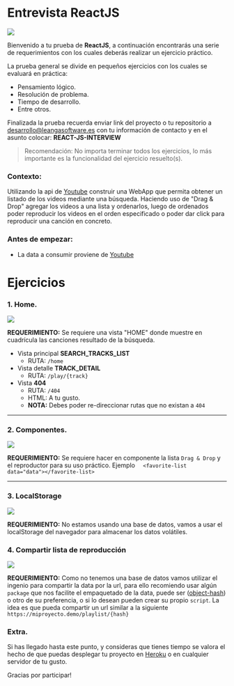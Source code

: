 
# Entrevista ReactJS

![](https://interacso.com/blog/wp-content/uploads/2019/05/React-post-interacso.png)

Bienvenido a tu prueba de __ReactJS__, a continuación encontrarás una serie de requerimientos con los cuales deberás realizar un ejercicio práctico.

La prueba general se divide en pequeños ejercicios con los cuales se evaluará en práctica:
- Pensamiento lógico.
- Resolución de problema.
- Tiempo de desarrollo.
- Entre otros.


Finalizada la prueba recuerda enviar link del proyecto o tu repositorio a [desarrollo@leangasoftware.es](mailto:desarrollo@leangasoftware.es) con tu información de contacto y en el asunto colocar: 
__REACT-JS-INTERVIEW__


> Recomendación: No importa terminar todos los ejercicios, lo más importante es la funcionalidad del ejercicio resuelto(s).

### Contexto:
Utilizando la api de [Youtube](https://developers.google.com/youtube/v3/docs/videos/list?hl=es)  construir una WebApp que permita obtener un listado de los videos mediante una búsqueda. Haciendo uso de "Drag & Drop" agregar los videos a una lista y ordenarlos, luego de ordenados poder reproducir los videos en el orden especificado o poder dar click para reproducir una canción en concreto.

### Antes de empezar:
- La data a consumir proviene de [Youtube](https://developers.google.com/youtube/v3/docs/videos/list?hl=es)

# Ejercicios

### 1. Home.
![]([https://i.imgur.com/8Ezeakj.png](https://i.imgur.com/8Ezeakj.png))

__REQUERIMIENTO:__
Se requiere una vista "HOME" donde muestre en cuadrícula las canciones resultado de la búsqueda.

- Vista principal  __SEARCH_TRACKS_LIST__ 
	- RUTA: `/home` 
- Vista detalle __TRACK_DETAIL__
	- RUTA: `/play/{track}`
- Vista __404__
	- RUTA: `/404`
	- HTML: A tu gusto.
	- __NOTA:__ Debes poder re-direccionar rutas que no existan a `404`

___
### 2. Componentes.
![](https://i.imgur.com/9ICQnNu.png)

__REQUERIMIENTO:__
Se requiere hacer en componente la lista `Drag & Drop` y el reproductor para su uso práctico.
Ejemplo `  <favorite-list data="data"></favorite-list>`
___

### 3. LocalStorage
![](https://i.imgur.com/gwkZnxI.png)

__REQUERIMIENTO:__
No estamos usando una base de datos, vamos a usar el localStorage del navegador para almacenar los datos volátiles.

### 4. Compartir lista de reproducción

![](https://i.imgur.com/mga4cHi.png)

__REQUERIMIENTO:__
Como no tenemos una base de datos vamos utilizar el ingenio para compartir la data por la url, para ello recomiendo usar algún `package` que nos facilite el empaquetado de la data, puede ser ([object-hash](https://www.npmjs.com/package/object-hash)) o otro de su preferencia, o si lo desean pueden crear su propio `script`. La idea es que pueda compartir un url similar a la siguiente
`https://miproyecto.demo/playlist/{hash}` 

### Extra.
Si has llegado hasta este punto, y consideras que tienes tiempo se valora el hecho de que puedas desplegar tu proyecto en [Heroku](https://www.heroku.com/) o en cualquier servidor de tu gusto.

Gracias por participar!
